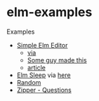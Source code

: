 # elm-examples
Examples

- [Simple Elm Editor](https://ellie-app.com/tk53DM2PHba1)
  -  [via](https://discourse.elm-lang.org/t/text-editor-done-in-pure-elm/1365)
  -  [Some guy made this](https://dev.to/jxxcarlson/towards-a-pure-elm-text-editor-3aih)
    - [article](https://dev.to/jxxcarlson/towards-a-pure-elm-text-editor-3aih)   
- [Elm Sleep](https://ellie-app.com/nrdSTCfYCBja1) via [here](https://discourse.elm-lang.org/t/telling-elm-to-wait/5239)
- [Random](https://ellie-app.com/nrdXcSbwVrra1)
- [Zipper - Questions](https://ellie-app.com/nvkSxRHbWXFa1)

